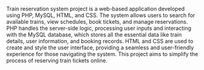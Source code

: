 Train reservation system project is a web-based application developed using PHP, MySQL, HTML, and CSS. The system allows users to search for available trains, view schedules, book tickets, and manage reservations. PHP handles the server-side logic, processing user inputs and interacting with the MySQL database, which stores all the essential data like train details, user information, and booking records. HTML and CSS are used to create and style the user interface, providing a seamless and user-friendly experience for those navigating the system. This project aims to simplify the process of reserving train tickets online.
